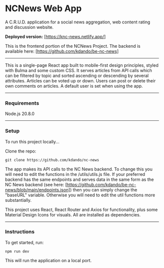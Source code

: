 # NCNews Web App

A C.R.U.D. application for a social news aggregation, web content rating and discussion website.

**Deployed version:** [https://knc-news.netlify.app/]

This is the frontend portion of the NCNews Project. The backend is available here: [https://github.com/kdando/be-nc-news]

---

This is a single-page React app built to mobile-first design principles, styled with Bulma and some custom CSS. It serves articles from API calls which can be filtered by topic and sorted ascending or descending by several attributes. Articles can be voted up or down. Users can post or delete their own comments on articles. A default user is set when using the app.

---

### Requirements

Node.js 20.8.0

---

### Setup

To run this project locally...

Clone the repo:

`git clone https://github.com/kdando/nc-news`

The app makes its API calls to the NC News backend. To change this you will need to edit the functions in the /utils/utils.js file. If your preferred backend has the same endpoints and serves data in the same form as the NC News backend (see here: [https://github.com/kdando/be-nc-news/blob/main/endpoints.json]) then you can simply change the "baseURL" variable. Otherwise you will need to edit the util functions more substantially.

This project uses React, React Router and Axios for functionality, plus some Material Design Icons for visuals. All are installed as dependencies.

---

### Instructions

To get started, run:

`npm run dev`

This will run the application on a local port.
